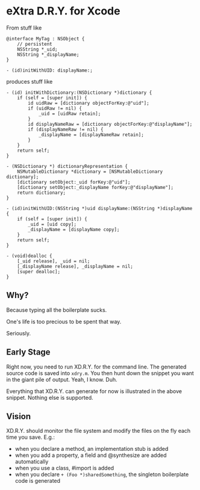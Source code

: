 eXtra D.R.Y. for Xcode
======================

From stuff like

    @interface MyTag : NSObject {
    	// persistent
    	NSString *_uid;
    	NSString *_displayName;
    }

    - (id)initWithUID: displayName:;

produces stuff like

    - (id) initWithDictionary:(NSDictionary *)dictionary {
        if (self = [super init]) {
            id uidRaw = [dictionary objectForKey:@"uid"];
            if (uidRaw != nil) {
                _uid = [uidRaw retain];
            }
            id displayNameRaw = [dictionary objectForKey:@"displayName"];
            if (displayNameRaw != nil) {
                _displayName = [displayNameRaw retain];
            }
        }
        return self;
    }

    - (NSDictionary *) dictionaryRepresentation {
        NSMutableDictionary *dictionary = [NSMutableDictionary dictionary];
        [dictionary setObject:_uid forKey:@"uid"];
        [dictionary setObject:_displayName forKey:@"displayName"];
        return dictionary;
    }

    - (id)initWithUID:(NSString *)uid displayName:(NSString *)displayName {
        if (self = [super init]) {
            _uid = [uid copy];
            _displayName = [displayName copy];
        }
        return self;
    }

    - (void)dealloc {
        [_uid release], _uid = nil;
        [_displayName release], _displayName = nil;
        [super dealloc];
    }


Why?
----

Because typing all the boilerplate sucks.

One's life is too precious to be spent that way.

Seriously.


Early Stage
-----------

Right now, you need to run XD.R.Y. for the command line. The generated source code is saved into `xdry.m`.
You then hunt down the snippet you want in the giant pile of output. Yeah, I know. Duh.

Everything that XD.R.Y. can generate for now is illustrated in the above snippet. Nothing else is supported.


Vision
------

XD.R.Y. should monitor the file system and modify the files on the fly each time you save. E.g.:

* when you declare a method, an implementation stub is added
* when you add a property, a field and @synthesize are added automatically
* when you use a class, #import is added
* when you declare `+ (Foo *)sharedSomething`, the singleton boilerplate code is generated
